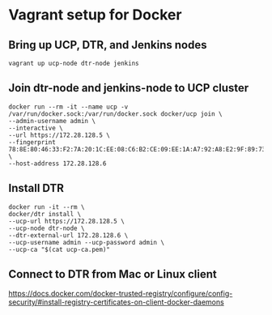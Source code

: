 Vagrant setup for Docker
========================

## Bring up UCP, DTR, and Jenkins nodes

```
vagrant up ucp-node dtr-node jenkins
```

## Join dtr-node and jenkins-node to UCP cluster

```
docker run --rm -it --name ucp -v /var/run/docker.sock:/var/run/docker.sock docker/ucp join \
--admin-username admin \
--interactive \
--url https://172.28.128.5 \
--fingerprint 78:8E:80:46:33:F2:7A:20:1C:EE:08:C6:B2:CE:09:EE:1A:A7:92:A8:E2:9F:89:73:A8:5E:54:84:C2:D2:43:84 \
--host-address 172.28.128.6
```

## Install DTR

```
docker run -it --rm \
docker/dtr install \
--ucp-url https://172.28.128.5 \
--ucp-node dtr-node \
--dtr-external-url 172.28.128.6 \
--ucp-username admin --ucp-password admin \
--ucp-ca "$(cat ucp-ca.pem)"
```

## Connect to DTR from Mac or Linux client

https://docs.docker.com/docker-trusted-registry/configure/config-security/#install-registry-certificates-on-client-docker-daemons
